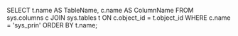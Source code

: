 SELECT 
    t.name AS TableName,
    c.name AS ColumnName
FROM 
    sys.columns c
JOIN 
    sys.tables t ON c.object_id = t.object_id
WHERE 
    c.name = 'sys_prin'
ORDER BY 
    t.name;
